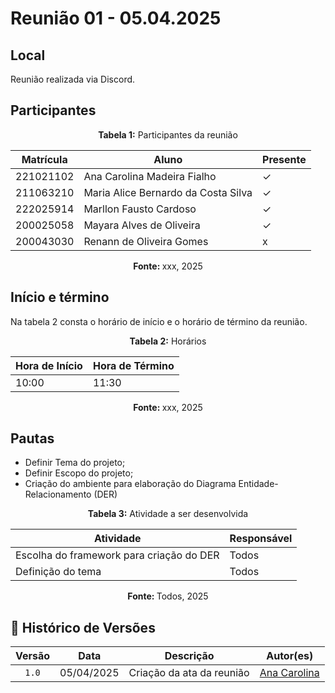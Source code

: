 # Reunião 01 - 05.04.2025

## Local
Reunião realizada via Discord.

## Participantes

<p align="center"><strong> Tabela 1:</strong> Participantes da reunião </p>

| Matrícula | Aluno                               | Presente |
| --------- | ----------------------------------- | -------- |
| 221021102 | Ana Carolina Madeira Fialho         |    ✓      |
| 211063210 | Maria Alice Bernardo da Costa Silva |     ✓     |
| 222025914 | Marllon Fausto Cardoso              |      ✓    |
| 200025058 | Mayara Alves de Oliveira            |     ✓     |
| 200043030 | Renann de Oliveira Gomes            |     x    |

<p align="center"><strong> Fonte: </strong> xxx, 2025</p>

<!-- 

    Se o membro estiver presente: ✓
    Se o membro faltar: x

 -->

<!-- 
    Matrículas e github pra facilitar:

    222025914  [Marllon Cardoso](https://github.com/m4rllon)
    200025058  [Mayara Oliveira](https://github.com/mayara-tech)
    200043030  [Renann Gomes](https://github.com/renannOgomes)
    211063210  [Maria Alice](https://github.com/maliz30)
    221021102  [Ana Carolina Fialho](https://github.com/anawcarol)
 -->


## Início e término
Na tabela 2 consta o horário de início e o horário de término da reunião.


<p align="center"><strong>Tabela 2:</strong> Horários</p>

| Hora de Início | Hora de Término |
| -------------- | --------------- |
| 10:00          | 11:30           |

<p align="center"><strong>Fonte: </strong> xxx, 2025</p>


## Pautas

- Definir Tema do projeto;
- Definir Escopo do projeto;
- Criação do ambiente para elaboração do Diagrama Entidade-Relacionamento (DER)

<p align="center"><strong>Tabela 3:</strong> Atividade a ser desenvolvida</p>

| Atividade | Responsável |
| --------- | ----------- |
| Escolha do framework para criação do DER      | Todos      |
| Definição do tema    | Todos        |


<p align="center"><strong>Fonte: </strong>Todos, 2025</p>



## 📑 Histórico de Versões

| Versão |    Data    | Descrição |            Autor(es)            |
| :----: | :--------: | :-------: | :-----------------------------: |
| `1.0`  | 05/04/2025 |   Criação da ata da reunião     | [Ana Carolina](https://github.com/xxxx) |